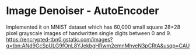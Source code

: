 # Image Denoiser - AutoEncoder 
Implemented it on MNIST dataset which has 60,000 small square 28×28 pixel grayscale images of handwritten single digits between 0 and 9.
https://encrypted-tbn0.gstatic.com/images?q=tbn:ANd9GcSpULG9fOnL8YJekbgHRwm2emnMhyeN3pCRtA&usqp=CAU
